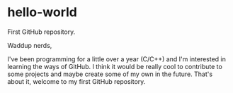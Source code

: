 # hello-world
First GitHub repository.


Waddup nerds,

I've been programming for a little over a year (C/C++) and I'm interested in learning the ways of GitHub.
I think it would be really cool to contribute to some projects and maybe create some of my own in the future.
That's about it, welcome to my first GitHub repository.

